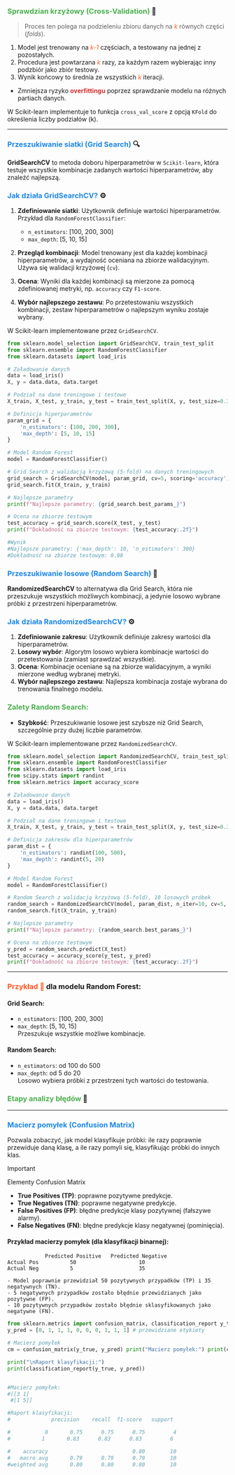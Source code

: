 ### <span style="color:#4caf50;">Sprawdzian krzyżowy (Cross-Validation)</span> 🔄
> Proces ten polega na podzieleniu zbioru danych na <span style="color:#ff5722;">*k*</span> równych części (*folds*).

1. Model jest trenowany na <span style="color:#ff5722;">*k-1*</span> częściach, a testowany na jednej z pozostałych.
2. Procedura jest powtarzana <span style="color:#ff5722;">*k*</span> razy, za każdym razem wybierając inny podzbiór jako zbiór testowy.
3. Wynik końcowy to średnia ze wszystkich <span style="color:#ff5722;">*k*</span> iteracji.

- Zmniejsza ryzyko <span style="color:#d32f2f;">**overfittingu**</span> poprzez sprawdzanie modelu na różnych partiach danych.

W Scikit-learn implementuje to funkcja `cross_val_score` z opcją `KFold` do określenia liczby podziałów (k).

---

### **<span style="color:#1e88e5;">Przeszukiwanie siatki (Grid Search)</span>** 🔍

**GridSearchCV** to metoda doboru hiperparametrów w `Scikit-learn`, która testuje wszystkie kombinacje zadanych wartości hiperparametrów, aby znaleźć najlepszą.

### <span style="color:#1e88e5;">Jak działa GridSearchCV?</span> ⚙️
1. **Zdefiniowanie siatki**: Użytkownik definiuje wartości hiperparametrów. Przykład dla `RandomForestClassifier`:
   - `n_estimators`: [100, 200, 300]
   - `max_depth`: [5, 10, 15]
   
2. **Przegląd kombinacji**: Model trenowany jest dla każdej kombinacji hiperparametrów, a wydajność oceniana na zbiorze walidacyjnym. Używa się walidacji krzyżowej (`cv`).

3. **Ocena**: Wyniki dla każdej kombinacji są mierzone za pomocą zdefiniowanej metryki, np. `accuracy` czy `F1-score`.

4. **Wybór najlepszego zestawu**: Po przetestowaniu wszystkich kombinacji, zestaw hiperparametrów o najlepszym wyniku zostaje wybrany.

W Scikit-learn implementowane przez `GridSearchCV`.

```python
from sklearn.model_selection import GridSearchCV, train_test_split
from sklearn.ensemble import RandomForestClassifier
from sklearn.datasets import load_iris

# Załadowanie danych
data = load_iris()
X, y = data.data, data.target

# Podział na dane treningowe i testowe
X_train, X_test, y_train, y_test = train_test_split(X, y, test_size=0.3, random_state=42)

# Definicja hiperparametrów
param_grid = {
    'n_estimators': [100, 200, 300],
    'max_depth': [5, 10, 15]
}

# Model Random Forest
model = RandomForestClassifier()

# Grid Search z walidacją krzyżową (5-fold) na danych treningowych
grid_search = GridSearchCV(model, param_grid, cv=5, scoring='accuracy')
grid_search.fit(X_train, y_train)

# Najlepsze parametry
print(f"Najlepsze parametry: {grid_search.best_params_}")

# Ocena na zbiorze testowym
test_accuracy = grid_search.score(X_test, y_test)
print(f"Dokładność na zbiorze testowym: {test_accuracy:.2f}")

#Wynik
#Najlepsze parametry: {'max_depth': 10, 'n_estimators': 300}
#Dokładność na zbiorze testowym: 0.98

```
### <span style="color:#1e88e5;">Przeszukiwanie losowe (Random Search)</span> 🎲

**RandomizedSearchCV** to alternatywa dla Grid Search, która nie przeszukuje wszystkich możliwych kombinacji, a jedynie losowo wybrane próbki z przestrzeni hiperparametrów.

### <span style="color:#1e88e5;">Jak działa RandomizedSearchCV?</span> ⚙️
1. **Zdefiniowanie zakresu**: Użytkownik definiuje zakresy wartości dla hiperparametrów.
2. **Losowy wybór**: Algorytm losowo wybiera kombinacje wartości do przetestowania (zamiast sprawdzać wszystkie).
3. **Ocena**: Kombinacje oceniane są na zbiorze walidacyjnym, a wyniki mierzone według wybranej metryki.
4. **Wybór najlepszego zestawu**: Najlepsza kombinacja zostaje wybrana do trenowania finalnego modelu.

### <span style="color:#4caf50;">Zalety Random Search:</span>
- **Szybkość**: Przeszukiwanie losowe jest szybsze niż Grid Search, szczególnie przy dużej liczbie parametrów.

W Scikit-learn implementowane przez `RandomizedSearchCV`.

```python
from sklearn.model_selection import RandomizedSearchCV, train_test_split
from sklearn.ensemble import RandomForestClassifier
from sklearn.datasets import load_iris
from scipy.stats import randint
from sklearn.metrics import accuracy_score

# Załadowanie danych
data = load_iris()
X, y = data.data, data.target

# Podział na dane treningowe i testowe
X_train, X_test, y_train, y_test = train_test_split(X, y, test_size=0.3, random_state=42)

# Definicja zakresów dla hiperparametrów
param_dist = {
    'n_estimators': randint(100, 500),
    'max_depth': randint(5, 20)
}

# Model Random Forest
model = RandomForestClassifier()

# Random Search z walidacją krzyżową (5-fold), 10 losowych próbek
random_search = RandomizedSearchCV(model, param_dist, n_iter=10, cv=5, scoring='accuracy', random_state=42)
random_search.fit(X_train, y_train)

# Najlepsze parametry
print(f"Najlepsze parametry: {random_search.best_params_}")

# Ocena na zbiorze testowym
y_pred = random_search.predict(X_test)
test_accuracy = accuracy_score(y_test, y_pred)
print(f"Dokładność na zbiorze testowym: {test_accuracy:.2f}")

```
---

### <span style="color:#ff5722;">Przykład 🎯</span> dla modelu Random Forest:
#### Grid Search:
- `n_estimators`: [100, 200, 300]
- `max_depth`: [5, 10, 15]  
Przeszukuje wszystkie możliwe kombinacje.

#### Random Search:
- `n_estimators`: od 100 do 500
- `max_depth`: od 5 do 20  
Losowo wybiera próbki z przestrzeni tych wartości do testowania.

### <span style="color:#4caf50;">Etapy analizy błędów</span> 🧠

---

### <span style="color:#1e88e5;"> Macierz pomyłek (Confusion Matrix)</span> 

 Pozwala zobaczyć, jak model klasyfikuje próbki: ile razy poprawnie przewiduje daną klasę, a ile razy pomyli się, klasyfikując próbki do innych klas.
 
>[!important]
> Elementy Confusion Matrix
>- **True Positives (TP)**: poprawne pozytywne predykcje.
>- **True Negatives (TN)**: poprawne negatywne predykcje.
>- **False Positives (FP)**: błędne predykcje klasy pozytywnej (fałszywe alarmy).
>- **False Negatives (FN)**: błędne predykcje klasy negatywnej (pominięcia).

#### Przykład macierzy pomyłek (dla klasyfikacji binarnej):
```
            Predicted Positive   Predicted Negative
Actual Pos          50                    10
Actual Neg          5                     35

- Model poprawnie przewidział 50 pozytywnych przypadków (TP) i 35 negatywnych (TN).
- 5 negatywnych przypadków zostało błędnie przewidzianych jako pozytywne (FP).
- 10 pozytywnych przypadków zostało błędnie sklasyfikowanych jako negatywne (FN).
```

```python
from sklearn.metrics import confusion_matrix, classification_report y_true = [0, 0, 1, 1, 0, 1, 0, 1, 1, 1] # rzeczywiste etykiety 
y_pred = [0, 1, 1, 1, 0, 0, 0, 1, 1, 1] # przewidziane etykiety 

# Macierz pomyłek 
cm = confusion_matrix(y_true, y_pred) print("Macierz pomyłek:") print(cm) 

print("\nRaport klasyfikacji:") 
print(classification_report(y_true, y_pred))


#Macierz pomyłek:
#[[3 1]
 #[1 5]]

#Raport klasyfikacji:
#             precision    recall  f1-score   support

#           0       0.75      0.75      0.75         4
#          1       0.83      0.83      0.83         6

#    accuracy                           0.80        10
#   macro avg       0.79      0.79      0.79        10
#weighted avg       0.80      0.80      0.80        10

```


